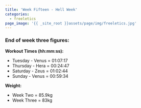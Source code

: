 ```yaml
---
title: 'Week Fifteen - Hell Week'
categories:
  - freeletics
page_image: '{{ _site_root }}assets/page/img/freeletics.jpg'
---
```

<h3>End of week three figures:</h3><p><strong>Workout Times (hh:mm:ss):</strong></p><ul> <li>Tuesday - Venus = 01:07:17</li><li>Thursday - Hera = 00:24:47</li><li>Saturday - Zeus = 01:02:44</li><li>Sunday - Venus = 00:59:34</li></ul><p><strong>Weight:</strong></p><ul> <li>Week Two = 85.9kg</li><li>Week Three = 83kg</li></ul>
